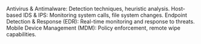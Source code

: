 Antivirus & Antimalware: Detection techniques, heuristic analysis.
Host-based IDS & IPS: Monitoring system calls, file system changes.
Endpoint Detection & Response (EDR): Real-time monitoring and response to threats.
Mobile Device Management (MDM): Policy enforcement, remote wipe capabilities.